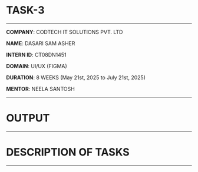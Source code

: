 # TASK-3
---

**COMPANY**: CODTECH IT SOLUTIONS PVT. LTD

**NAME**: DASARI SAM ASHER

**INTERN ID**: CT08DN1451

**DOMAIN**: UI/UX (FIGMA)

**DURATION**: 8 WEEKS (May 21st, 2025 to July 21st, 2025)

**MENTOR**: NEELA SANTOSH

---
# OUTPUT
---



# DESCRIPTION OF TASKS
---
